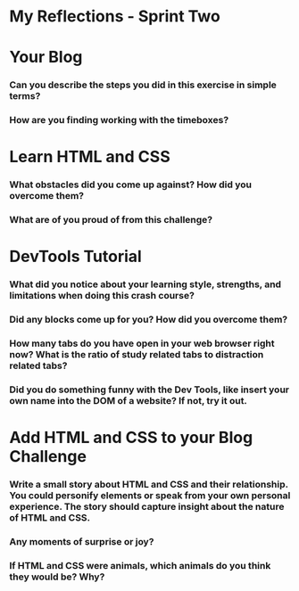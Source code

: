 # My Reflections - Sprint Two

# Your Blog 

### Can you describe the steps you did in this exercise in simple terms?



### How are you finding working with the timeboxes?





# Learn HTML and CSS 

### What obstacles did you come up against? How did you overcome them?



### What are of you proud of from this challenge?





# DevTools Tutorial

### What did you notice about your learning style, strengths, and limitations when doing this crash course?



### Did any blocks come up for you? How did you overcome them?



### How many tabs do you have open in your web browser right now? What is the ratio of study related tabs to distraction related tabs?



### Did you do something funny with the Dev Tools, like insert your own name into the DOM of a website? If not, try it out.




# Add HTML and CSS to your Blog Challenge

### Write a small story about HTML and CSS and their relationship. You could personify elements or speak from your own personal experience. The story should capture insight about the nature of HTML and CSS.  



### Any moments of surprise or joy? 



### If HTML and CSS were animals, which animals do you think they would be? Why?




